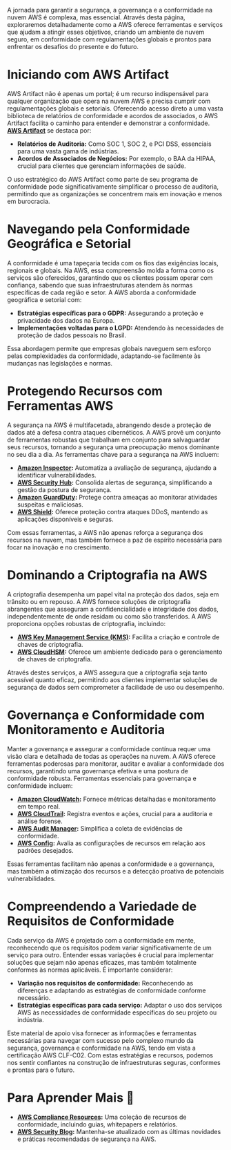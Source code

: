 A jornada para garantir a segurança, a governança e a conformidade na nuvem AWS é complexa, mas essencial. Através desta página, exploraremos detalhadamente como a AWS oferece ferramentas e serviços que ajudam a atingir esses objetivos, criando um ambiente de nuvem seguro, em conformidade com regulamentações globais e prontos para enfrentar os desafios do presente e do futuro.

# Iniciando com AWS Artifact

AWS Artifact não é apenas um portal; é um recurso indispensável para qualquer organização que opera na nuvem AWS e precisa cumprir com regulamentações globais e setoriais. Oferecendo acesso direto a uma vasta biblioteca de relatórios de conformidade e acordos de associados, o AWS Artifact facilita o caminho para entender e demonstrar a conformidade. **[AWS Artifact](https://aws.amazon.com/artifact/)** se destaca por:

- **Relatórios de Auditoria:** Como SOC 1, SOC 2, e PCI DSS, essenciais para uma vasta gama de indústrias.
- **Acordos de Associados de Negócios:** Por exemplo, o BAA da HIPAA, crucial para clientes que gerenciam informações de saúde.

O uso estratégico do AWS Artifact como parte de seu programa de conformidade pode significativamente simplificar o processo de auditoria, permitindo que as organizações se concentrem mais em inovação e menos em burocracia.

# Navegando pela Conformidade Geográfica e Setorial

A conformidade é uma tapeçaria tecida com os fios das exigências locais, regionais e globais. Na AWS, essa compreensão molda a forma como os serviços são oferecidos, garantindo que os clientes possam operar com confiança, sabendo que suas infraestruturas atendem às normas específicas de cada região e setor. A AWS aborda a conformidade geográfica e setorial com:

- **Estratégias específicas para o GDPR:** Assegurando a proteção e privacidade dos dados na Europa.
- **Implementações voltadas para o LGPD:** Atendendo às necessidades de proteção de dados pessoais no Brasil.

Essa abordagem permite que empresas globais naveguem sem esforço pelas complexidades da conformidade, adaptando-se facilmente às mudanças nas legislações e normas.

# Protegendo Recursos com Ferramentas AWS

A segurança na AWS é multifacetada, abrangendo desde a proteção de dados até a defesa contra ataques cibernéticos. A AWS provê um conjunto de ferramentas robustas que trabalham em conjunto para salvaguardar seus recursos, tornando a segurança uma preocupação menos dominante no seu dia a dia. As ferramentas chave para a segurança na AWS incluem:

- **[Amazon Inspector](https://aws.amazon.com/inspector/):** Automatiza a avaliação de segurança, ajudando a identificar vulnerabilidades.
- **[AWS Security Hub](https://aws.amazon.com/security-hub/):** Consolida alertas de segurança, simplificando a gestão da postura de segurança.
- **[Amazon GuardDuty](https://aws.amazon.com/guardduty/):** Protege contra ameaças ao monitorar atividades suspeitas e maliciosas.
- **[AWS Shield](https://aws.amazon.com/shield/):** Oferece proteção contra ataques DDoS, mantendo as aplicações disponíveis e seguras.

Com essas ferramentas, a AWS não apenas reforça a segurança dos recursos na nuvem, mas também fornece a paz de espírito necessária para focar na inovação e no crescimento.

# Dominando a Criptografia na AWS

A criptografia desempenha um papel vital na proteção dos dados, seja em trânsito ou em repouso. A AWS fornece soluções de criptografia abrangentes que asseguram a confidencialidade e integridade dos dados, independentemente de onde residam ou como são transferidos. A AWS proporciona opções robustas de criptografia, incluindo:

- **[AWS Key Management Service (KMS)](https://aws.amazon.com/kms/):** Facilita a criação e controle de chaves de criptografia.
- **[AWS CloudHSM](https://aws.amazon.com/cloudhsm/):** Oferece um ambiente dedicado para o gerenciamento de chaves de criptografia.

Através destes serviços, a AWS assegura que a criptografia seja tanto acessível quanto eficaz, permitindo aos clientes implementar soluções de segurança de dados sem comprometer a facilidade de uso ou desempenho.

# Governança e Conformidade com Monitoramento e Auditoria

Manter a governança e assegurar a conformidade contínua requer uma visão clara e detalhada de todas as operações na nuvem. A AWS oferece ferramentas poderosas para monitorar, auditar e avaliar a conformidade dos recursos, garantindo uma governança efetiva e uma postura de conformidade robusta. Ferramentas essenciais para governança e conformidade incluem:

- **[Amazon CloudWatch](https://aws.amazon.com/cloudwatch/):** Fornece métricas detalhadas e monitoramento em tempo real.
- **[AWS CloudTrail](https://aws.amazon.com/cloudtrail/):** Registra eventos e ações, crucial para a auditoria e análise forense.
- **[AWS Audit Manager](https://aws.amazon.com/audit-manager/):** Simplifica a coleta de evidências de conformidade.
- **[AWS Config](https://aws.amazon.com/config/):** Avalia as configurações de recursos em relação aos padrões desejados.

Essas ferramentas facilitam não apenas a conformidade e a governança, mas também a otimização dos recursos e a detecção proativa de potenciais vulnerabilidades.

# Compreendendo a Variedade de Requisitos de Conformidade

Cada serviço da AWS é projetado com a conformidade em mente, reconhecendo que os requisitos podem variar significativamente de um serviço para outro. Entender essas variações é crucial para implementar soluções que sejam não apenas eficazes, mas também totalmente conformes às normas aplicáveis. É importante considerar:

- **Variação nos requisitos de conformidade:** Reconhecendo as diferenças e adaptando as estratégias de conformidade conforme necessário.
- **Estratégias específicas para cada serviço:** Adaptar o uso dos serviços AWS às necessidades de conformidade específicas do seu projeto ou indústria.

Este material de apoio visa fornecer as informações e ferramentas necessárias para navegar com sucesso pelo complexo mundo da segurança, governança e conformidade na AWS, tendo em vista a certificação AWS CLF-C02. Com estas estratégias e recursos, podemos nos sentir confiantes na construção de infraestruturas seguras, conformes e prontas para o futuro.

# Para Aprender Mais 🚀

- **[AWS Compliance Resources](https://aws.amazon.com/compliance/resources/):** Uma coleção de recursos de conformidade, incluindo guias, whitepapers e relatórios.
- **[AWS Security Blog](https://aws.amazon.com/blogs/security/):** Mantenha-se atualizado com as últimas novidades e práticas recomendadas de segurança na AWS.
